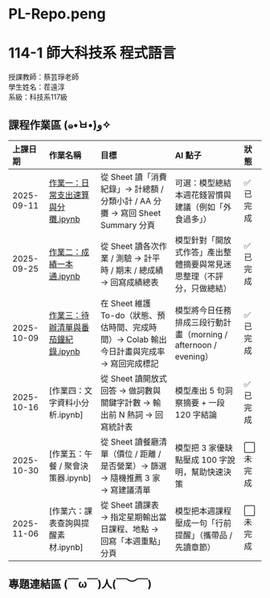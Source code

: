 # PL-Repo.peng

# 114-1 師大科技系 程式語言

授課教師：蔡芸琤老師          
學生姓名：茬遠淳           
系級：科技系117級              

## 課程作業區 (๑•̀ㅂ•́)و✧

| 上課日期       | 作業名稱                     | 目標                                                        | AI 點子                                          | 狀態    |
| :--------- | :----------------------- | :-------------------------------------------------------- | :--------------------------------------------- | :---- |
| 2025-09-11 | [作業一：日常支出速算與分攤.ipynb](https://github.com/Yuan-Chun-Chih/HW_1)  | 從 Sheet 讀「消費紀錄」→ 計總額 / 分類小計 / AA 分攤 → 寫回 Sheet Summary 分頁 | 可選：模型總結本週花錢習慣與建議（例如「外食過多」）                     | ✅ 已完成 |
| 2025-09-25 | [作業二：成績一本通.ipynb](https://github.com/Yuan-Chun-Chih/PL-Repo.peng/blob/main/HW_2.ipynb)     | 從 Sheet 讀各次作業 / 測驗 → 計平時 / 期末 / 總成績 → 回寫成績總表              | 模型針對「開放式作答」產出整體摘要與常見迷思整理（不評分，只做總結）             | ✅ 已完成 |
| 2025-10-09 | [作業三：待辦清單與番茄鐘紀錄.ipynb](https://github.com/Yuan-Chun-Chih/HW_3) | 在 Sheet 維護 To-do（狀態、預估時間、完成時間）→ Colab 輸出今日計畫與完成率 → 寫回完成標記 | 模型將今日任務排成三段行動計畫（morning / afternoon / evening） | ✅ 已完成 |
| 2025-10-16 | [作業四：文字資料小分析.ipynb]    | 從 Sheet 讀開放式回答 → 做詞數與關鍵字計數 → 輸出前 N 熱詞 → 回寫統計表             | 模型產出 5 句洞察摘要 + 一段 120 字結論                      | ✅ 已完成 |
| 2025-10-30 | [作業五：午餐 / 聚會決策器.ipynb] | 從 Sheet 讀餐廳清單（價位 / 距離 / 是否營業）→ 篩選 → 隨機推薦 3 家 → 寫建議清單      | 模型把 3 家優缺點壓成 100 字說明，幫助快速決策                    | ⬜ 未完成 |
| 2025-11-06 | [作業六：課表查詢與提醒素材.ipynb]  | 從 Sheet 讀課表 → 指定星期輸出當日課程、地點 → 回寫「本週重點」分頁                  | 模型把本週課程壓成一句「行前提醒」（攜帶品 / 先讀章節）                  | ⬜ 未完成 |


## 專題連結區 (￣ω￣)人(￣︶￣)
